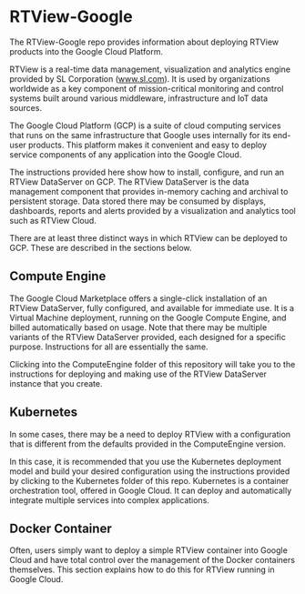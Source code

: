 # RTView-Google

The RTView-Google repo provides information about deploying RTView products into the Google Cloud Platform.

RTView is a real-time data management, visualization and analytics engine provided by SL Corporation (www.sl.com). It is used by organizations worldwide as a key component of mission-critical monitoring and control systems built around various middleware, infrastructure and IoT data sources.

The Google Cloud Platform (GCP) is a suite of cloud computing services that runs on the same infrastructure that Google uses internally for its end-user products. This platform makes it convenient and easy to deploy service components of any application into the Google Cloud. 

The instructions provided here show how to install, configure, and run an RTView DataServer on GCP.
The RTView DataServer is the data management component that provides in-memory caching and archival to persistent storage. Data stored there may be consumed by displays, dashboards, reports and alerts provided by a visualization and analytics tool such as RTView Cloud.

There are at least three distinct ways in which RTView can be deployed to GCP. These are described in the sections below.

## Compute Engine

The Google Cloud Marketplace offers a single-click installation of an RTView DataServer, fully configured, and available for immediate use. It is a Virtual Machine deployment, running on the Google Compute Engine, and billed automatically based on usage. Note that there may be multiple variants of the RTView DataServer provided, each designed for a specific purpose. Instructions for all are essentially the same.

Clicking into the ComputeEngine folder of this repository will take you to the instructions for deploying and making use of the RTView DataServer instance that you create.

## Kubernetes

In some cases, there may be a need to deploy RTView with a configuration that is different from the defaults provided in the ComputeEngine version.

In this case, it is recommended that you use the Kubernetes deployment model and build your desired configuration using the instructions provided by clicking to the Kubernetes folder of this repo. Kubernetes is a container orchestration tool, offered in Google Cloud. It can deploy and automatically integrate multiple services into complex applications.

## Docker Container

Often, users simply want to deploy a simple RTView container into Google Cloud and have total control over the management of the Docker containers themselves.  This section explains how to do this for RTView running in Google Cloud.


